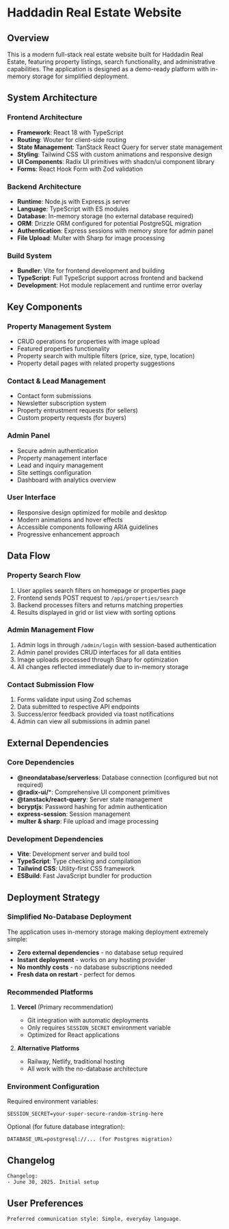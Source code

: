 # Haddadin Real Estate Website

## Overview

This is a modern full-stack real estate website built for Haddadin Real Estate, featuring property listings, search functionality, and administrative capabilities. The application is designed as a demo-ready platform with in-memory storage for simplified deployment.

## System Architecture

### Frontend Architecture
- **Framework**: React 18 with TypeScript
- **Routing**: Wouter for client-side routing
- **State Management**: TanStack React Query for server state management
- **Styling**: Tailwind CSS with custom animations and responsive design
- **UI Components**: Radix UI primitives with shadcn/ui component library
- **Forms**: React Hook Form with Zod validation

### Backend Architecture
- **Runtime**: Node.js with Express.js server
- **Language**: TypeScript with ES modules
- **Database**: In-memory storage (no external database required)
- **ORM**: Drizzle ORM configured for potential PostgreSQL migration
- **Authentication**: Express sessions with memory store for admin panel
- **File Upload**: Multer with Sharp for image processing

### Build System
- **Bundler**: Vite for frontend development and building
- **TypeScript**: Full TypeScript support across frontend and backend
- **Development**: Hot module replacement and runtime error overlay

## Key Components

### Property Management System
- CRUD operations for properties with image upload
- Featured properties functionality
- Property search with multiple filters (price, size, type, location)
- Property detail pages with related property suggestions

### Contact & Lead Management
- Contact form submissions
- Newsletter subscription system
- Property entrustment requests (for sellers)
- Custom property requests (for buyers)

### Admin Panel
- Secure admin authentication
- Property management interface
- Lead and inquiry management
- Site settings configuration
- Dashboard with analytics overview

### User Interface
- Responsive design optimized for mobile and desktop
- Modern animations and hover effects
- Accessible components following ARIA guidelines
- Progressive enhancement approach

## Data Flow

### Property Search Flow
1. User applies search filters on homepage or properties page
2. Frontend sends POST request to `/api/properties/search`
3. Backend processes filters and returns matching properties
4. Results displayed in grid or list view with sorting options

### Admin Management Flow
1. Admin logs in through `/admin/login` with session-based authentication
2. Admin panel provides CRUD interfaces for all data entities
3. Image uploads processed through Sharp for optimization
4. All changes reflected immediately due to in-memory storage

### Contact Submission Flow
1. Forms validate input using Zod schemas
2. Data submitted to respective API endpoints
3. Success/error feedback provided via toast notifications
4. Admin can view all submissions in admin panel

## External Dependencies

### Core Dependencies
- **@neondatabase/serverless**: Database connection (configured but not required)
- **@radix-ui/***: Comprehensive UI component primitives
- **@tanstack/react-query**: Server state management
- **bcryptjs**: Password hashing for admin authentication
- **express-session**: Session management
- **multer & sharp**: File upload and image processing

### Development Dependencies
- **Vite**: Development server and build tool
- **TypeScript**: Type checking and compilation
- **Tailwind CSS**: Utility-first CSS framework
- **ESBuild**: Fast JavaScript bundler for production

## Deployment Strategy

### Simplified No-Database Deployment
The application uses in-memory storage making deployment extremely simple:
- **Zero external dependencies** - no database setup required
- **Instant deployment** - works on any hosting provider
- **No monthly costs** - no database subscriptions needed
- **Fresh data on restart** - perfect for demos

### Recommended Platforms
1. **Vercel** (Primary recommendation)
   - Git integration with automatic deployments
   - Only requires `SESSION_SECRET` environment variable
   - Optimized for React applications

2. **Alternative Platforms**
   - Railway, Netlify, traditional hosting
   - All work with the no-database architecture

### Environment Configuration
Required environment variables:
```
SESSION_SECRET=your-super-secure-random-string-here
```

Optional (for future database integration):
```
DATABASE_URL=postgresql://... (for Postgres migration)
```

## Changelog

```
Changelog:
- June 30, 2025. Initial setup
```

## User Preferences

```
Preferred communication style: Simple, everyday language.
```
